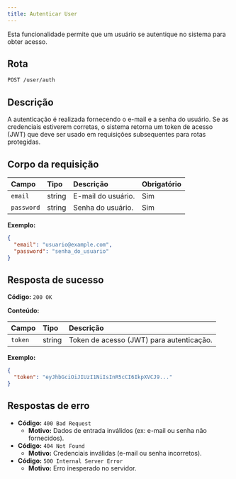 ```yaml
---
title: Autenticar User
---
```


Esta funcionalidade permite que um usuário se autentique no sistema para obter acesso.

## Rota

```bash
POST /user/auth
```

## Descrição

A autenticação é realizada fornecendo o e-mail e a senha do usuário. Se as credenciais estiverem corretas, o sistema retorna um token de acesso (JWT) que deve ser usado em requisições subsequentes para rotas protegidas.

## Corpo da requisição

| Campo      | Tipo   | Descrição          | Obrigatório |
| :--------- | :----- | :----------------- | :---------- |
| `email`    | string | E-mail do usuário. | Sim         |
| `password` | string | Senha do usuário.  | Sim         |

**Exemplo:**

```json
{
  "email": "usuario@example.com",
  "password": "senha_do_usuario"
}
```

## Resposta de sucesso

**Código:** `200 OK`

**Conteúdo:**

| Campo   | Tipo   | Descrição                                |
| :------ | :----- | :--------------------------------------- |
| `token` | string | Token de acesso (JWT) para autenticação. |

**Exemplo:**

```json
{
  "token": "eyJhbGciOiJIUzI1NiIsInR5cCI6IkpXVCJ9..."
}
```

## Respostas de erro

- **Código:** `400 Bad Request`
  - **Motivo:** Dados de entrada inválidos (ex: e-mail ou senha não fornecidos).
- **Código:** `404 Not Found`
  - **Motivo:** Credenciais inválidas (e-mail ou senha incorretos).
- **Código:** `500 Internal Server Error`
  - **Motivo:** Erro inesperado no servidor.
